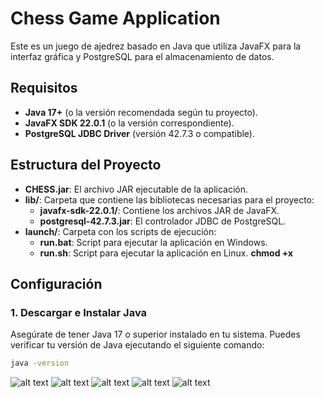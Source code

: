 # Chess Game Application

Este es un juego de ajedrez basado en Java que utiliza JavaFX para la interfaz gráfica y PostgreSQL para el almacenamiento de datos.

## Requisitos

- **Java 17+** (o la versión recomendada según tu proyecto).
- **JavaFX SDK 22.0.1** (o la versión correspondiente).
- **PostgreSQL JDBC Driver** (versión 42.7.3 o compatible).

## Estructura del Proyecto

- **CHESS.jar**: El archivo JAR ejecutable de la aplicación.
- **lib/**: Carpeta que contiene las bibliotecas necesarias para el proyecto:
  - **javafx-sdk-22.0.1/**: Contiene los archivos JAR de JavaFX.
  - **postgresql-42.7.3.jar**: El controlador JDBC de PostgreSQL.
- **launch/**: Carpeta con los scripts de ejecución:
  - **run.bat**: Script para ejecutar la aplicación en Windows.
  - **run.sh**: Script para ejecutar la aplicación en Linux. **chmod +x**

## Configuración

### 1. Descargar e Instalar Java

Asegúrate de tener Java 17 o superior instalado en tu sistema. Puedes verificar tu versión de Java ejecutando el siguiente comando:

```bash
java -version
````
![alt text](menu.png)
![alt text](regsister.png)
![alt text](login.png)
![alt text](eleccion_color.png)
![alt text](partida.png)
